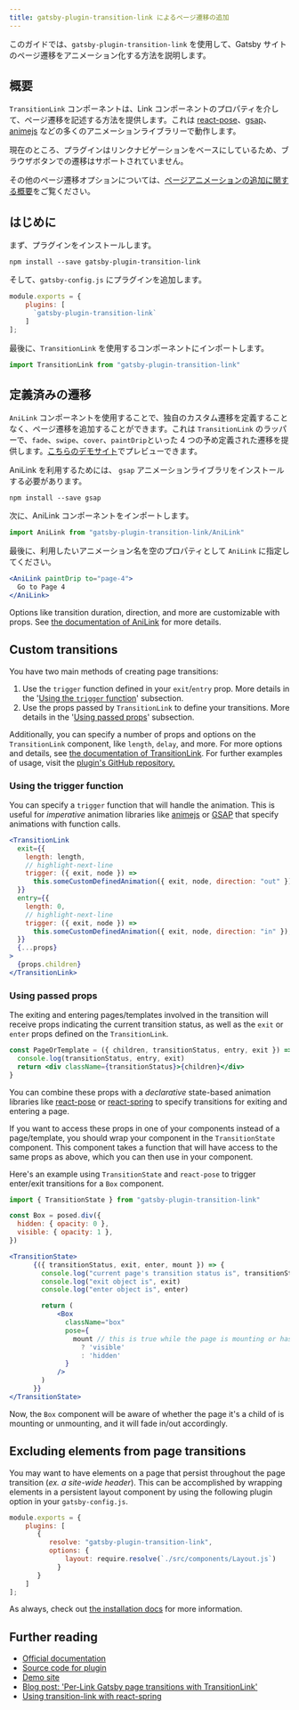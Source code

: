 ```yaml
---
title: gatsby-plugin-transition-link によるページ遷移の追加
---
```


このガイドでは、`gatsby-plugin-transition-link` を使用して、Gatsby サイトのページ遷移をアニメーション化する方法を説明します。

## 概要

`TransitionLink` コンポーネントは、Link コンポーネントのプロパティを介して、ページ遷移を記述する方法を提供します。これは [react-pose](https://popmotion.io/pose/)、[gsap](https://greensock.com/)、[animejs](https://animejs.com/) などの多くのアニメーションライブラリーで動作します。

現在のところ、プラグインはリンクナビゲーションをベースにしているため、ブラウザボタンでの遷移はサポートされていません。

その他のページ遷移オプションについては、[ページアニメーションの追加に関する概要](/docs/adding-page-transitions)をご覧ください。

## はじめに

まず、プラグインをインストールします。

```shell
npm install --save gatsby-plugin-transition-link
```

そして、`gatsby-config.js` にプラグインを追加します。

```javascript:title=gatsby-config.js
module.exports = {
    plugins: [
      `gatsby-plugin-transition-link`
    ]
];
```

最後に、`TransitionLink` を使用するコンポーネントにインポートします。

```javascript
import TransitionLink from "gatsby-plugin-transition-link"
```

## 定義済みの遷移

`AniLink` コンポーネントを使用することで、独自のカスタム遷移を定義することなく、ページ遷移を追加することができます。これは `TransitionLink` のラッパーで、`fade`、`swipe`、`cover`、`paintDrip`といった 4 つの予め定義された遷移を提供します。[こちらのデモサイト](https://gatsby-plugin-transition-link.netlify.com/)でプレビューできます。

AniLink を利用するためには、 `gsap` アニメーションライブラリをインストールする必要があります。

```shell
npm install --save gsap
```

次に、AniLink コンポーネントをインポートします。

```jsx
import AniLink from "gatsby-plugin-transition-link/AniLink"
```

最後に、利用したいアニメーション名を空のプロパティとして `AniLink` に指定してください。

```jsx
<AniLink paintDrip to="page-4">
  Go to Page 4
</AniLink>
```

Options like transition duration, direction, and more are customizable with props. See [the documentation of AniLink](https://transitionlink.tylerbarnes.ca/docs/anilink/) for more details.

## Custom transitions

You have two main methods of creating page transitions:

1. Use the `trigger` function defined in your `exit`/`entry` prop. More details in the '[Using the `trigger` function](#using-the-trigger-function)' subsection.
2. Use the props passed by `TransitionLink` to define your transitions. More details in the '[Using passed props](#using-passed-props)' subsection.

Additionally, you can specify a number of props and options on the `TransitionLink` component, like `length`, `delay`, and more. For more options and details, see [the documentation of TransitionLink](https://transitionlink.tylerbarnes.ca/docs/transitionlink/). For further examples of usage, visit the [plugin's GitHub repository.](https://github.com/TylerBarnes/gatsby-plugin-transition-link)

### Using the trigger function

You can specify a `trigger` function that will handle the animation. This is useful for _imperative_ animation libraries like [animejs](https://animejs.com/) or [GSAP](https://greensock.com/gsap) that specify animations with function calls.

```jsx
<TransitionLink
  exit={{
    length: length,
    // highlight-next-line
    trigger: ({ exit, node }) =>
      this.someCustomDefinedAnimation({ exit, node, direction: "out" }),
  }}
  entry={{
    length: 0,
    // highlight-next-line
    trigger: ({ exit, node }) =>
      this.someCustomDefinedAnimation({ exit, node, direction: "in" }),
  }}
  {...props}
>
  {props.children}
</TransitionLink>
```

### Using passed props

The exiting and entering pages/templates involved in the transition will receive props indicating the current transition status, as well as the `exit` or `enter` props defined on the `TransitionLink`.

```jsx
const PageOrTemplate = ({ children, transitionStatus, entry, exit }) => {
  console.log(transitionStatus, entry, exit)
  return <div className={transitionStatus}>{children}</div>
}
```

You can combine these props with a _declarative_ state-based animation libraries like [react-pose](https://popmotion.io/pose/) or [react-spring](http://react-spring.surge.sh/) to specify transitions for exiting and entering a page.

If you want to access these props in one of your components instead of a page/template, you should wrap your component in the `TransitionState` component. This component takes a function that will have access to the same props as above, which you can then use in your component.

Here's an example using `TransitionState` and `react-pose` to trigger enter/exit transitions for a `Box` component.

```jsx
import { TransitionState } from "gatsby-plugin-transition-link"

const Box = posed.div({
  hidden: { opacity: 0 },
  visible: { opacity: 1 },
})

<TransitionState>
      {({ transitionStatus, exit, enter, mount }) => {
        console.log("current page's transition status is", transitionStatus)
        console.log("exit object is", exit)
        console.log("enter object is", enter)

        return (
            <Box
              className="box"
              pose={
                mount // this is true while the page is mounting or has mounted
                  ? 'visible'
                  : 'hidden'
              }
            />
        )
      }}
</TransitionState>
```

Now, the `Box` component will be aware of whether the page it's a child of is mounting or unmounting, and it will fade in/out accordingly.

## Excluding elements from page transitions

You may want to have elements on a page that persist throughout the page transition (_ex. a site-wide header_). This can be accomplished by wrapping elements in a persistent layout component by using the following plugin option in your `gatsby-config.js`.

```javascript
module.exports = {
    plugins: [
       {
          resolve: "gatsby-plugin-transition-link",
          options: {
              layout: require.resolve(`./src/components/Layout.js`)
            }
       }
    ]
];
```

As always, check out [the installation docs](https://transitionlink.tylerbarnes.ca/docs/transitionportal/) for more information.

## Further reading

- [Official documentation](https://transitionlink.tylerbarnes.ca/docs/)
- [Source code for plugin](https://github.com/TylerBarnes/gatsby-plugin-transition-link)
- [Demo site](https://gatsby-plugin-transition-link.netlify.com/)
- [Blog post: 'Per-Link Gatsby page transitions with TransitionLink'](/blog/2018-12-04-per-link-gatsby-page-transitions-with-transitionlink/)
- [Using transition-link with react-spring](https://github.com/TylerBarnes/gatsby-plugin-transition-link/issues/34)
